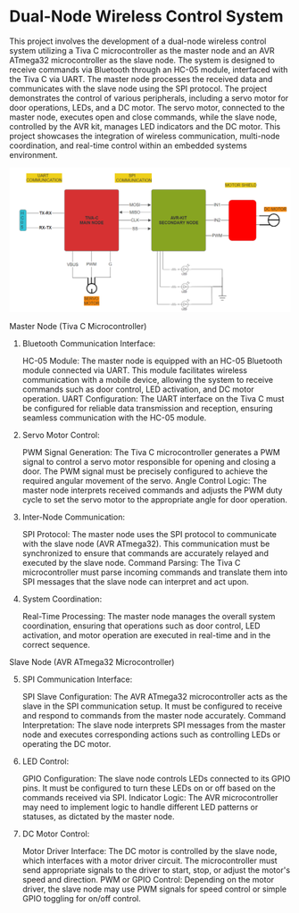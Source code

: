 # Dual-Node Wireless Control System

This project involves the development of a dual-node wireless control system utilizing a Tiva C microcontroller as the master node and an AVR ATmega32 microcontroller as the slave node. The system is designed to receive commands via Bluetooth through an HC-05 module, interfaced with the Tiva C via UART. The master node processes the received data and communicates with the slave node using the SPI protocol. The project demonstrates the control of various peripherals, including a servo motor for door operations, LEDs, and a DC motor. The servo motor, connected to the master node, executes open and close commands, while the slave node, controlled by the AVR kit, manages LED indicators and the DC motor. This project showcases the integration of wireless communication, multi-node coordination, and real-time control within an embedded systems environment.

![Alt text](PROJECT_DESIGN.png)

Master Node (Tiva C Microcontroller)

1. Bluetooth Communication Interface:

   HC-05 Module: The master node is equipped with an HC-05 Bluetooth module connected via UART. This module facilitates wireless communication with a mobile device, allowing the system to receive commands such as door control, LED activation, and DC motor operation.
   UART Configuration: The UART interface on the Tiva C must be configured for reliable data transmission and reception, ensuring seamless communication with the HC-05 module.

2. Servo Motor Control:

   PWM Signal Generation: The Tiva C microcontroller generates a PWM signal to control a servo motor responsible for opening and closing a door. The PWM signal must be precisely configured to achieve the required angular movement of the servo.
   Angle Control Logic: The master node interprets received commands and adjusts the PWM duty cycle to set the servo motor to the appropriate angle for door operation.

3. Inter-Node Communication:

   SPI Protocol: The master node uses the SPI protocol to communicate with the slave node (AVR ATmega32). This communication must be synchronized to ensure that commands are accurately relayed and executed by the slave node.
   Command Parsing: The Tiva C microcontroller must parse incoming commands and translate them into SPI messages that the slave node can interpret and act upon.

4. System Coordination:

   Real-Time Processing: The master node manages the overall system coordination, ensuring that operations such as door control, LED activation, and motor operation are executed in real-time and in the correct sequence.

Slave Node (AVR ATmega32 Microcontroller)

5. SPI Communication Interface:

   SPI Slave Configuration: The AVR ATmega32 microcontroller acts as the slave in the SPI communication setup. It must be configured to receive and respond to commands from the master node accurately.
   Command Interpretation: The slave node interprets SPI messages from the master node and executes corresponding actions such as controlling LEDs or operating the DC motor.

6. LED Control:

   GPIO Configuration: The slave node controls LEDs connected to its GPIO pins. It must be configured to turn these LEDs on or off based on the commands received via SPI.
   Indicator Logic: The AVR microcontroller may need to implement logic to handle different LED patterns or statuses, as dictated by the master node.

7. DC Motor Control:

   Motor Driver Interface: The DC motor is controlled by the slave node, which interfaces with a motor driver circuit. The microcontroller must send appropriate signals to the driver to start, stop, or adjust the motor's speed and direction.
   PWM or GPIO Control: Depending on the motor driver, the slave node may use PWM signals for speed control or simple GPIO toggling for on/off control.
